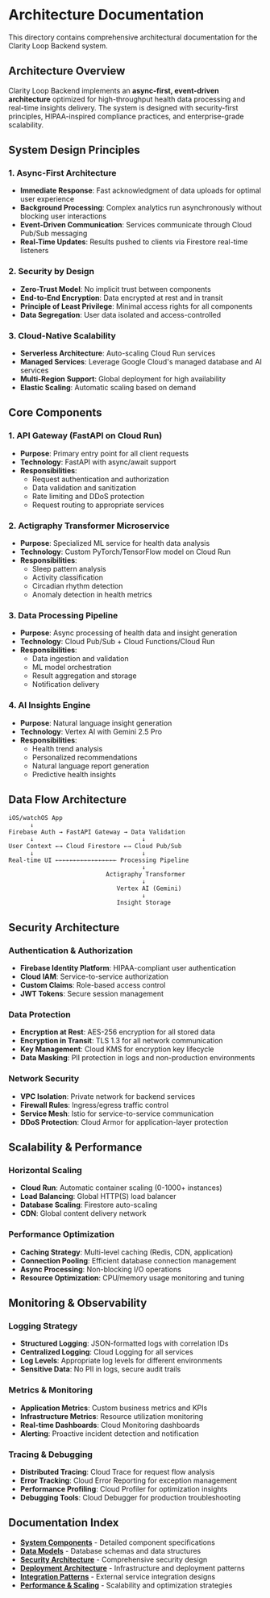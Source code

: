 # Architecture Documentation

This directory contains comprehensive architectural documentation for the Clarity Loop Backend system.

## Architecture Overview

Clarity Loop Backend implements an **async-first, event-driven architecture** optimized for high-throughput health data processing and real-time insights delivery. The system is designed with security-first principles, HIPAA-inspired compliance practices, and enterprise-grade scalability.

## System Design Principles

### 1. Async-First Architecture

- **Immediate Response**: Fast acknowledgment of data uploads for optimal user experience
- **Background Processing**: Complex analytics run asynchronously without blocking user interactions
- **Event-Driven Communication**: Services communicate through Cloud Pub/Sub messaging
- **Real-Time Updates**: Results pushed to clients via Firestore real-time listeners

### 2. Security by Design

- **Zero-Trust Model**: No implicit trust between components
- **End-to-End Encryption**: Data encrypted at rest and in transit
- **Principle of Least Privilege**: Minimal access rights for all components
- **Data Segregation**: User data isolated and access-controlled

### 3. Cloud-Native Scalability

- **Serverless Architecture**: Auto-scaling Cloud Run services
- **Managed Services**: Leverage Google Cloud's managed database and AI services
- **Multi-Region Support**: Global deployment for high availability
- **Elastic Scaling**: Automatic scaling based on demand

## Core Components

### 1. API Gateway (FastAPI on Cloud Run)

- **Purpose**: Primary entry point for all client requests
- **Technology**: FastAPI with async/await support
- **Responsibilities**:
  - Request authentication and authorization
  - Data validation and sanitization
  - Rate limiting and DDoS protection
  - Request routing to appropriate services

### 2. Actigraphy Transformer Microservice

- **Purpose**: Specialized ML service for health data analysis
- **Technology**: Custom PyTorch/TensorFlow model on Cloud Run
- **Responsibilities**:
  - Sleep pattern analysis
  - Activity classification
  - Circadian rhythm detection
  - Anomaly detection in health metrics

### 3. Data Processing Pipeline

- **Purpose**: Async processing of health data and insight generation
- **Technology**: Cloud Pub/Sub + Cloud Functions/Cloud Run
- **Responsibilities**:
  - Data ingestion and validation
  - ML model orchestration
  - Result aggregation and storage
  - Notification delivery

### 4. AI Insights Engine

- **Purpose**: Natural language insight generation
- **Technology**: Vertex AI with Gemini 2.5 Pro
- **Responsibilities**:
  - Health trend analysis
  - Personalized recommendations
  - Natural language report generation
  - Predictive health insights

## Data Flow Architecture

```
iOS/watchOS App
      ↓
Firebase Auth → FastAPI Gateway → Data Validation
      ↓                              ↓
User Context ←→ Cloud Firestore ←→ Cloud Pub/Sub
      ↓                              ↓
Real-time UI ←←←←←←←←←←←←←←←←← Processing Pipeline
                                     ↓
                           Actigraphy Transformer
                                     ↓
                              Vertex AI (Gemini)
                                     ↓
                              Insight Storage
```

## Security Architecture

### Authentication & Authorization

- **Firebase Identity Platform**: HIPAA-compliant user authentication
- **Cloud IAM**: Service-to-service authorization
- **Custom Claims**: Role-based access control
- **JWT Tokens**: Secure session management

### Data Protection

- **Encryption at Rest**: AES-256 encryption for all stored data
- **Encryption in Transit**: TLS 1.3 for all network communication
- **Key Management**: Cloud KMS for encryption key lifecycle
- **Data Masking**: PII protection in logs and non-production environments

### Network Security

- **VPC Isolation**: Private network for backend services
- **Firewall Rules**: Ingress/egress traffic control
- **Service Mesh**: Istio for service-to-service communication
- **DDoS Protection**: Cloud Armor for application-layer protection

## Scalability & Performance

### Horizontal Scaling

- **Cloud Run**: Automatic container scaling (0-1000+ instances)
- **Load Balancing**: Global HTTP(S) load balancer
- **Database Scaling**: Firestore auto-scaling
- **CDN**: Global content delivery network

### Performance Optimization

- **Caching Strategy**: Multi-level caching (Redis, CDN, application)
- **Connection Pooling**: Efficient database connection management
- **Async Processing**: Non-blocking I/O operations
- **Resource Optimization**: CPU/memory usage monitoring and tuning

## Monitoring & Observability

### Logging Strategy

- **Structured Logging**: JSON-formatted logs with correlation IDs
- **Centralized Logging**: Cloud Logging for all services
- **Log Levels**: Appropriate log levels for different environments
- **Sensitive Data**: No PII in logs, secure audit trails

### Metrics & Monitoring

- **Application Metrics**: Custom business metrics and KPIs
- **Infrastructure Metrics**: Resource utilization monitoring
- **Real-time Dashboards**: Cloud Monitoring dashboards
- **Alerting**: Proactive incident detection and notification

### Tracing & Debugging

- **Distributed Tracing**: Cloud Trace for request flow analysis
- **Error Tracking**: Cloud Error Reporting for exception management
- **Performance Profiling**: Cloud Profiler for optimization insights
- **Debugging Tools**: Cloud Debugger for production troubleshooting

## Documentation Index

- **[System Components](./components.md)** - Detailed component specifications
- **[Data Models](./data-models.md)** - Database schemas and data structures
- **[Security Architecture](./security.md)** - Comprehensive security design
- **[Deployment Architecture](./deployment.md)** - Infrastructure and deployment patterns
- **[Integration Patterns](./integrations.md)** - External service integration designs
- **[Performance & Scaling](./performance.md)** - Scalability and optimization strategies
